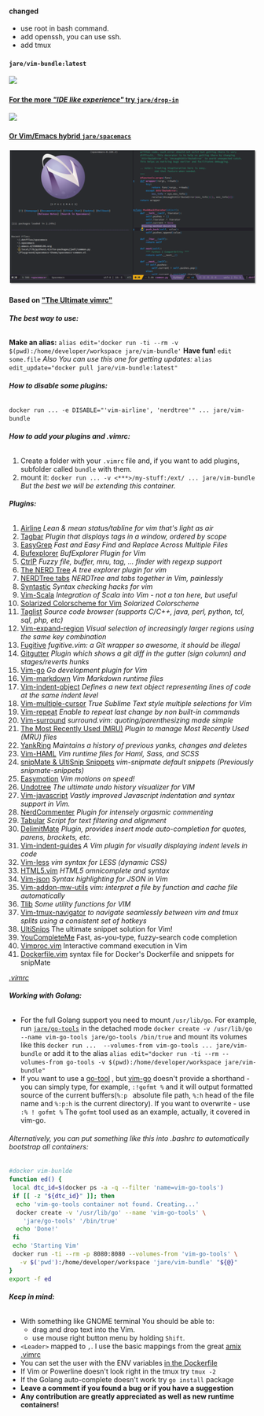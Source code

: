 #### changed

+ use root in bash command.
+ add openssh, you can use ssh.
+ add tmux

#### `jare/vim-bundle:latest`   

[![](http://i.imgur.com/G6KybVM.png)](http://i.imgur.com/G6KybVM.png) 

#### [For the more *"IDE like experience"* try `jare/drop-in`](https://hub.docker.com/r/jare/drop-in/)  
[![](http://i.imgur.com/RVTlBBO.png)](http://i.imgur.com/RVTlBBO.png) 

#### [Or Vim/Emacs hybrid `jare/spacemacs`](https://hub.docker.com/r/jare/spacemacs/)   
[![](https://raw.githubusercontent.com/syl20bnr/spacemacs/master/doc/img/spacemacs-python.png)](https://raw.githubusercontent.com/syl20bnr/spacemacs/master/doc/img/spacemacs-python.png) 

####  Based on ["The Ultimate vimrc"](https://github.com/amix/vimrc)  
###### **The best way to use:**  
**Make an alias:**
`alias edit='docker run -ti --rm -v $(pwd):/home/developer/workspace jare/vim-bundle'`
**Have fun!**  `edit some.file`
*Also You can use  this one for getting updates:*  `alias edit_update="docker pull jare/vim-bundle:latest"`
###### **How to disable some plugins:**  
`docker run ... -e DISABLE="'vim-airline', 'nerdtree'" ... jare/vim-bundle`
###### **How to add your plugins and .vimrc:**
  1. Create a folder with your `.vimrc` file and, if you want to add plugins, subfolder called `bundle` with them.
  2. mount it: `docker run ... -v <***>/my-stuff:/ext/ ... jare/vim-bundle` 
  *But the best we will be extending this container.*

###### **Plugins:**  
1. [Airline](https://github.com/bling/vim-airline)  *Lean & mean status/tabline for vim that's light as air*
2. [Tagbar](https://github.com/majutsushi/tagbar) *Plugin that displays tags in a window, ordered by scope*
3. [EasyGrep](https://github.com/vim-scripts/EasyGrep) *Fast and Easy Find and Replace Across Multiple Files*
4. [Bufexplorer](https://github.com/jlanzarotta/bufexplorer) *BufExplorer Plugin for Vim*
5. [CtrlP](https://github.com/kien/ctrlp.vim) *Fuzzy file, buffer, mru, tag, ... finder with regexp support*
6. [The NERD Tree](https://github.com/scrooloose/nerdtree) *A tree explorer plugin for vim*
7. [NERDTree tabs](https://github.com/jistr/vim-nerdtree-tabs) *NERDTree and tabs together in Vim, painlessly*
8. [Syntastic](https://github.com/scrooloose/syntastic) *Syntax checking hacks for vim*
9. [Vim-Scala](https://github.com/derekwyatt/vim-scala) *Integration of Scala into Vim - not a ton here, but useful*
10. [Solarized Colorscheme for Vim](https://github.com/altercation/vim-colors-solarized) *Solarized Colorscheme*
11. [Taglist](https://github.com/vim-scripts/taglist.vim) *Source code browser (supports C/C++, java, perl, python, tcl, sql, php, etc)*
12. [Vim-expand-region](https://github.com/terryma/vim-expand-region) *Visual selection of increasingly larger regions using the same key combination*
13. [Fugitive](https://github.com/tpope/vim-fugitive) *fugitive.vim: a Git wrapper so awesome, it should be illegal*
14. [Gitgutter](https://github.com/airblade/vim-gitgutter) *Plugin which shows a git diff in the gutter (sign column) and stages/reverts hunks*
15. [Vim-go](https://github.com/fatih/vim-go) *Go development plugin for Vim*
16. [Vim-markdown](https://github.com/plasticboy/vim-markdown) *Vim Markdown runtime files*
17. [Vim-indent-object](https://github.com/michaeljsmith/vim-indent-object) *Defines a new text object representing lines of code at the same indent level*
18. [Vim-multiple-cursor](https://github.com/terryma/vim-multiple-cursors) *True Sublime Text style multiple selections for Vim*
29. [Vim-repeat](https://github.com/tpope/vim-repeat) *Enable to repeat last change by non built-in commands*
20. [Vim-surround](https://github.com/tpope/vim-surround) *surround.vim: quoting/parenthesizing made simple*
21. [The Most Recently Used (MRU)](https://github.com/vim-scripts/mru.vim) *Plugin to manage Most Recently Used (MRU) files*
22. [YankRing](https://github.com/vim-scripts/YankRing.vim) *Maintains a history of previous yanks, changes and deletes*
23. [Vim-HAML](https://github.com/tpope/vim-haml) *Vim runtime files for Haml, Sass, and SCSS*
24. [snipMate & UltiSnip Snippets](https://github.com/honza/vim-snippets) *vim-snipmate default snippets (Previously snipmate-snippets)*
25. [Easymotion](https://github.com/easymotion/vim-easymotion) *Vim motions on speed!*
26. [Undotree](https://github.com/mbbill/undotree) *The ultimate undo history visualizer for VIM*
27. [Vim-javascript](https://github.com/pangloss/vim-javascript) *Vastly improved Javascript indentation and syntax support in Vim.* 
28. [NerdCommenter](https://github.com/scrooloose/nerdcommenter) *Plugin for intensely orgasmic commenting* 
39. [Tabular](https://github.com/godlygeek/tabular) *Script for text filtering and alignment* 
30. [DelimitMate](https://github.com/Raimondi/delimitMate) *Plugin, provides insert mode auto-completion for quotes, parens, brackets, etc.* 
31. [Vim-indent-guides](https://github.com/nathanaelkane/vim-indent-guides) *A Vim plugin for visually displaying indent levels in code* 
32. [Vim-less](https://github.com/groenewege/vim-less) *vim syntax for LESS (dynamic CSS)* 
33. [HTML5.vim](https://github.com/othree/html5.vim) *HTML5 omnicomplete and syntax* 
34. [Vim-json](https://github.com/elzr/vim-json) *Syntax highlighting for JSON in Vim* 
35. [Vim-addon-mw-utils](https://github.com/marcweber/vim-addon-mw-utils) *vim: interpret a file by function and cache file automatically*
36. [Tlib](https://github.com/tomtom/tlib_vim) *Some utility functions for VIM*
37. [Vim-tmux-navigator](https://github.com/christoomey/vim-tmux-navigator) *to navigate seamlessly between vim and tmux splits using a consistent set of hotkeys*
38. [UltiSnips](https://github.com/SirVer/ultisnips) The ultimate snippet solution for Vim! 
39. [YouCompleteMe](https://github.com/Valloric/YouCompleteMe) Fast, as-you-type, fuzzy-search code completion
40. [Vimproc.vim](https://github.com/Shougo/vimproc.vim) Interactive command execution in Vim
42. [Dockerfile.vim](https://github.com/ekalinin/Dockerfile.vim) syntax file for Docker's Dockerfile and snippets for snipMate

*[.vimrc](https://github.com/JAremko/alpine-vim/blob/master/.vimrc)*

###### **Working with Golang:**
  - For the full Golang support you need to mount `/usr/lib/go`. For example, run [`jare/go-tools`](https://hub.docker.com/r/jare/go-tools/) in the detached mode `docker create -v /usr/lib/go --name vim-go-tools jare/go-tools /bin/true` and mount its volumes like this `docker run ...  --volumes-from vim-go-tools ... jare/vim-bundle` or add it to the alias `alias edit="docker run -ti --rm --volumes-from go-tools -v $(pwd):/home/developer/workspace jare/vim-bundle"`
  - If you want to use a [go-tool](https://hub.docker.com/r/jare/go-tools/) , but [vim-go](https://github.com/fatih/vim-go) doesn't provide a shorthand - you can simply type, for example, `:!gofmt %` and it will output formatted source of the current buffers(`%:p ` absolute file path, `%:h` head of the file name and `%:p:h` is the current directory). If you want to overwrite - use `:% ! gofmt %` The `gofmt` tool used as an example, actually, it covered in vim-go.
 
###### Alternatively, you can put something like this into .bashrc to automatically bootstrap all containers:  

 ``` bash
#docker vim-bunlde
function ed() {
  local dtc_id=$(docker ps -a -q --filter 'name=vim-go-tools')
  if [[ -z "${dtc_id}" ]]; then
   echo 'vim-go-tools container not found. Creating...'
   docker create -v '/usr/lib/go' --name 'vim-go-tools' \
     'jare/go-tools' '/bin/true'
   echo 'Done!'
  fi
  echo 'Starting Vim'
  docker run -ti --rm -p 8080:8080 --volumes-from 'vim-go-tools' \
    -v $('pwd'):/home/developer/workspace 'jare/vim-bundle' "${@}"
}
export -f ed
 ```
###### **Keep in mind:**
  - With something like GNOME terminal You should be able to:
    - drag and drop text into the Vim.
    - use mouse right button menu by holding `Shift`.
  - `<Leader>` mapped to `,`. I use the basic mappings from the great [amix .vimrc](https://github.com/amix/vimrc/tree/master/vimrcs)
  - You can set the user with the ENV variables [in the Dockerfile](https://github.com/JAremko/alpine-vim/blob/master/Dockerfile#L3)
  - If Vim or Powerline doesn't look right in the tmux try `tmux -2`
  - If the Golang auto-complete doesn't work  try  `go install` package
  - **Leave a comment if you found a bug or if you have a suggestion**
  - **Any contribution are greatly appreciated as well as new runtime containers!**
